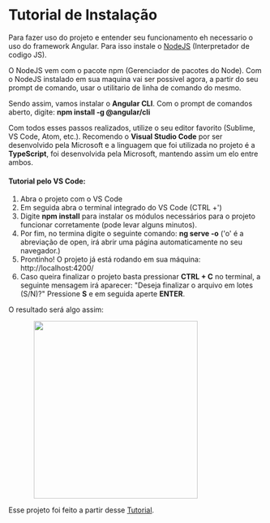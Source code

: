 <h1>Tutorial de Instalação</h1>

Para fazer uso do projeto e entender seu funcionamento eh necessario o uso do framework Angular. Para isso instale o [NodeJS](https://nodejs.org/en/download/) (Interpretador de codigo JS).

O NodeJS vem com o pacote npm (Gerenciador de pacotes do Node). Com o NodeJS instalado em sua maquina vai ser possivel agora, a partir do seu prompt de comando, usar o utilitario de linha de comando do mesmo.
  
Sendo assim, vamos instalar o **Angular CLI**. Com o prompt de comandos aberto, digite: **npm install -g @angular/cli**

Com todos esses passos realizados, utilize o seu editor favorito (Sublime, VS Code, Atom, etc.). Recomendo o **Visual Studio Code** por ser desenvolvido pela Microsoft e a linguagem que foi utilizada no projeto é a **TypeScript**, foi desenvolvida pela Microsoft, mantendo assim um elo entre ambos. 

<h4>Tutorial pelo VS Code:</h4>

1. Abra o projeto com o VS Code
2. Em seguida abra o terminal integrado do VS Code (CTRL +')
3. Digite **npm install** para instalar os módulos necessários para o projeto funcionar corretamente (pode levar alguns minutos).
4. Por fim, no termina digite o seguinte comando: **ng serve -o** ('o' é a abreviação de open, irá abrir uma página automaticamente no seu navegador.)
5. Prontinho! O projeto já está rodando em sua máquina: http://localhost:4200/
6. Caso queira finalizar o projeto basta pressionar **CTRL + C** no terminal, a seguinte mensagem irá aparecer: "Deseja finalizar o arquivo em lotes (S/N)?" Pressione **S** e em seguida aperte **ENTER**.

O resultado será algo assim:


<img src="https://github.com/nefestor/treinamento-web/blob/master/TypeScript/Atividade2/todo-list/resultado.jpg" width="450" height="350" style="display: block;
    margin-left: auto;
    margin-right: auto;
    width: 80%;"/>


Esse projeto foi feito a partir desse [Tutorial](https://github.com/ng-girls/todo-list-tutorial-portuguese/blob/master/SUMMARY.md).